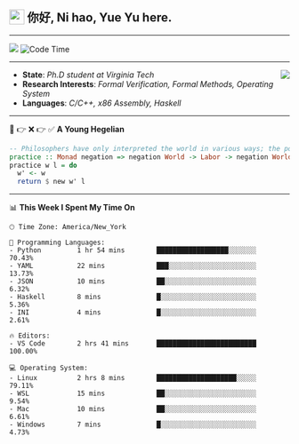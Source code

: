 <h2> <img style="vertical-align: text-bottom;" src=https://slackmojis.com/emojis/13253-yay-frog/download/ width=27> 你好, Ni hao, Yue Yu here. </h2>

---

![](https://api.visitorbadge.io/api/visitors?path=https%3A%2F%2Fgithub.com%2Ffishjump%2Ffishjump&amp;countColor=%232ccce4&amp;style=flat) ![Code Time](https://img.shields.io/badge/Code%20Time-462%20hrs%209%20mins-blue)

---

<img align='right' src=https://slackmojis.com/emojis/5264-coding/download> </td>

- **State**: *Ph.D student at Virginia Tech*
- **Research Interests**: *Formal Verification, Formal Methods, Operating System*
- **Languages**: *C/C++, x86 Assembly, Haskell*

---

🚫 👉 ❌ 👉 ✅ **A Young Hegelian**

``` haskell
-- Philosophers have only interpreted the world in various ways; the point is to change it.
practice :: Monad negation => negation World -> Labor -> negation World
practice w l = do
  w' <- w
  return $ new w' l
```

---


📊 **This Week I Spent My Time On** 

```text
🕑︎ Time Zone: America/New_York

💬 Programming Languages:
- Python         1 hr 54 mins        ██████████████████░░░░░░░     70.43%
- YAML           22 mins             ███░░░░░░░░░░░░░░░░░░░░░░     13.73%
- JSON           10 mins             ██░░░░░░░░░░░░░░░░░░░░░░░     6.32%
- Haskell        8 mins              █░░░░░░░░░░░░░░░░░░░░░░░░     5.36%
- INI            4 mins              █░░░░░░░░░░░░░░░░░░░░░░░░     2.61%

🔥 Editors:
- VS Code        2 hrs 41 mins       █████████████████████████     100.00%

💻 Operating System:
- Linux          2 hrs 8 mins        ████████████████████░░░░░     79.11%
- WSL            15 mins             ██░░░░░░░░░░░░░░░░░░░░░░░     9.54%
- Mac            10 mins             ██░░░░░░░░░░░░░░░░░░░░░░░     6.61%
- Windows        7 mins              █░░░░░░░░░░░░░░░░░░░░░░░░     4.73%
```

